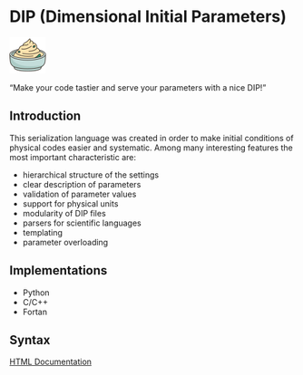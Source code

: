 # DIP (Dimensional Initial Parameters)

![DIP](docs/source/_static/logo/dip_logo_64.png)

“Make your code tastier and serve your parameters with a nice DIP!”

## Introduction

This serialization language was created in order to make initial conditions of physical codes easier and systematic.
Among many interesting features the most important characteristic are:

* hierarchical structure of the settings
* clear description of parameters
* validation of parameter values
* support for physical units
* modularity of DIP files
* parsers for scientific languages
* templating
* parameter overloading

## Implementations

* Python
* C/C++
* Fortan

## Syntax

[HTML Documentation](https://vrtulka23.github.io/dip)